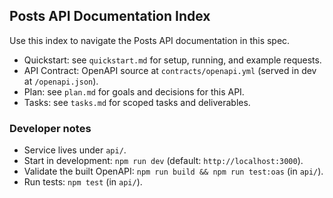 ## Posts API Documentation Index

Use this index to navigate the Posts API documentation in this spec.

- Quickstart: see `quickstart.md` for setup, running, and example requests.
- API Contract: OpenAPI source at `contracts/openapi.yml` (served in dev at `/openapi.json`).
- Plan: see `plan.md` for goals and decisions for this API.
- Tasks: see `tasks.md` for scoped tasks and deliverables.

### Developer notes

- Service lives under `api/`.
- Start in development: `npm run dev` (default: `http://localhost:3000`).
- Validate the built OpenAPI: `npm run build && npm run test:oas` (in `api/`).
- Run tests: `npm test` (in `api/`).


